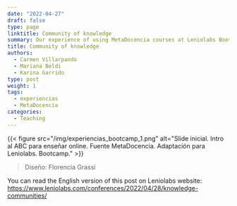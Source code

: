 ```yaml
---
date: "2022-04-27"
draft: false
type: page
linktitle: Community of knowledge 
summary: Our experience of using MetaDocencia courses at Leniolabs Bootcamp.
title: Community of knowledge
authors: 
  - Carmen Villarpando
  - Mariana Beldi
  - Karina Garrido
type: post
weight: 1
tags: 
  - experiencias
  - MetaDocencia 
categories:
  - Teaching
---
```


{{< figure src="/img/experiencias_bootcamp_1.png"  alt="Slide inicial. Intro al ABC para enseñar online. Fuente MetaDocencia. Adaptación para Leniolabs. Bootcamp." >}}
> Diseño: Florencia Grassi

You can read the English version of this post on Leniolabs website: https://www.leniolabs.com/conferences/2022/04/28/knowledge-communities/
